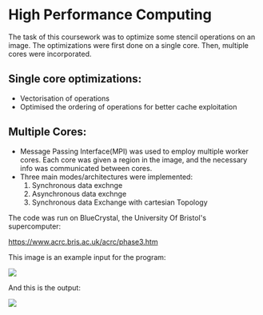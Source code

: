 # High Performance Computing

The task of this coursework was to optimize some stencil operations on an image.
The optimizations were first done on a single core. Then, multiple cores were incorporated.

## Single core optimizations:

- Vectorisation of operations
- Optimised the ordering of operations for better cache exploitation

## Multiple Cores:

- Message Passing Interface(MPI) was used to employ multiple worker cores. Each core was given a region in the image, and the necessary info was communicated between cores.
- Three main modes/architectures were implemented:
    1) Synchronous data exchnge
    2) Asynchronous data exchnge
    3) Synchronous data Exchange with cartesian Topology

The code was run on BlueCrystal, the University Of Bristol's supercomputer:

https://www.acrc.bris.ac.uk/acrc/phase3.htm

This image is an example input for the program:

![](stencilInput.pgm)

And this is the output:

![](stencilOutput.pgm)

